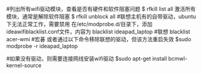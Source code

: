 #列出所有wifi驱动模块，查看是否有硬件和软件阻塞问题
$ rfkill list all
激活所有模块，通常是解除软件阻塞
$ rfkill unblock all
#联想主机有的自带驱动，ubuntu下无法正常工作，需要禁用
在/etc/modprobe.d/目录下，添加ideawifiblacklist.conf文件，内容为
blacklist ideapad_laptop #联想
blacklist acer-wmi  #宏碁
或者通过以下命令移除联想的驱动，但该方法重启失效
$sudo modprobe -r ideapad_laptop

#如果没有驱动，则需要连接网线安装wifi驱动
$sudo apt-get install bcmwl-kernel-source

